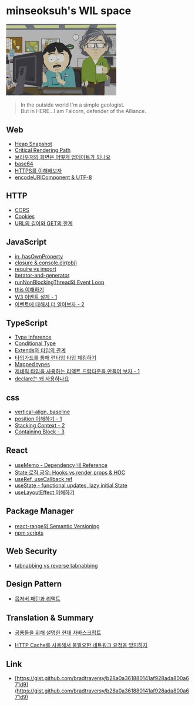 ﻿<!-- markdownlint-disable-file MD026 -->

# minseoksuh's WIL space

<img src="./butinhere.png" alt="butinhere image" style="width: 300px">

> In the outside world I'm a simple geologist.  
> But in HERE...I am Falcorn, defender of the Alliance.

## Web

- [Heap Snapshot](./web/heap-snapshot/index.md)
- [Critical Rendering Path](./web/critical-rendering-path/notes.md)
- [브라우저의 화면은 어떻게 업데이트가 되나요](./web/rendering-performance/notes.md)
- [base64](./web/base64/index.md)
- [HTTPS를 이해해보자](./web/https/index.md)
- [encodeURIComponent & UTF-8](./web/encodeURIComponent/index.md)

## HTTP

- [CORS](./http/cors/index.md)
- [Cookies](./http/cookies/index.md)
- [URL의 길이와 GET의 한계](./http/url-length/index.md)

## JavaScript

- [in, hasOwnProperty](./js/in-hasownproperty/index.md)
- [closure & console.dir(obj)](./js/console.dir/index.md)
- [require vs import](./js/require-import/index.md)
- [iterator-and-generator](./js/iterator-and-generator/index.md)
- [runNonBlockingThread와 Event Loop](./js/runNonBlockingThread/index.md)
- [this 이해하기](./js/this/index.md)
- [W3 이벤트 설계 - 1](./js/event-architecture/index.md)
- [이벤트에 대해서 더 알아보자 - 2](./js/understanding-events/index.md)

## TypeScript

- [Type Inference](./ts/type-inference/index.md)
- [Conditional Type](./ts/get-id-type/index.md)
- [Extends와 타입의 관계](./ts/extends/index.md)
- [타입가드를 통해 런타입 타입 체킹하기](./ts/type-guard/index.md)
- [Mapped types](./ts/mapped-types/index.md)
- [제네릭 타입을 사용하는 리액트 드랍다운을 만들어 보자 - 1](./ts/generic-react-component/index.md)
- [declare는 왜 사용하나요](./ts/declare/index.md)

## css

- [vertical-align, baseline](./css/verticalalign-baseline/index.md)
- [position 이해하기 - 1](./css/position/index.md)
- [Stacking Context - 2](./css/stacking-context/index.md)
- [Containing Block - 3](./css/containing-block/index.md)

## React

- [useMemo - Dependency 내 Reference](./react/usememo-map/index.md)
- [State 로직 공유: Hooks vs render props & HOC](./react/sharing-state-logic/index.md)
- [useRef, useCallback ref](./react/useRef/index.md)
- [useState - functional updates, lazy initial State](./react/lazy-initial-state/index.md)
- [useLayoutEffect 이해하기](./react/use-layout-effect/index.md)

## Package Manager

- [react-range와 Semantic Versioning](./package-manager/semantic-versioning/index.md)
- [npm scripts](./package-manager/npm-scripts/index.md)

## Web Security

- [tabnabbing vs reverse tabnabbing](./web-security/tabnabbing/index.md)

## Design Pattern

- [옵저버 패턴과 리액트](./pattern/observer/index.md)

## Translation & Summary

- [공룡들을 위해 설명한 현대 자바스크립트](./translations/modern-javascript/index.md)

- [HTTP Cache를 사용해서 불필요한 네트워크 요청을 방지하자](./translations/http-cache/index.md)

## Link

- [https://gist.github.com/bradtraversy/b28a0a361880141af928ada800a671d9](https://gist.github.com/bradtraversy/b28a0a361880141af928ada800a671d9)

<!--

TODO: 

1. typescript version up class properties issue.

2. eslint-plugin: https://github.com/meshkorea/vroong-tms-manager-web/pull/22

3. review-count github app

4. blog

TOPICS:

https://developer.mozilla.org/en-US/docs/Web/HTML/Global_attributes

https://developer.mozilla.org/en-US/docs/Web/CSS/CSS_Flow_Layout/Flow_Layout_and_Overflow

https://developer.mozilla.org/en-US/docs/Web/CSS/CSS_Flow_Layout/Intro_to_formatting_contexts

continuous media
paged media

CSS Key Concepts: CSS syntax, at-rule, comments, specificity and inheritance, the box, layout modes and visual formatting models, and margin collapsing, or the initial, computed, resolved, specified, used, and actual values. Definitions of value syntax, shorthand properties and replaced elements.
The all property resets all CSS declarations to a given known state

https://developer.mozilla.org/en-US/docs/Web/HTML/Block-level_elements

mdn css key concepts

- https://philipwalton.com/articles/what-no-one-told-you-about-z-index/

- https://dev.opera.com/articles/css-will-change-property/

- https://stackoverflow.com/questions/1382107/whats-a-good-way-to-extend-error-in-javascript

- eval

- https://www.youtube.com/results?search_query=authentication

- React WorkQueue

- React Scheduler: MessageChannel

- React: commitRoot, ComponentTree

- javscript while(true) project to test javscript loop

- What happens in React.createElement: ReactElement.js package: react

- React Fiber
https://www.velotio.com/engineering-blog/react-fiber-algorithm#:~:text=React%20Fiber%20is%20the%20new%20reconciliation%20algorithm%20in%20React%2016.&text=It's%20the%20old%20reconciler%20algorithm,virtualDOM%20may%20lead%20to%20confusion.

https://blog.logrocket.com/deep-dive-into-react-fiber-internals/
https://github.com/acdlite/react-fiber-architecture
https://reactjs.org/docs/codebase-overview.html
https://immigration9.github.io/react/2021/05/29/react-fiber-architecture.html

- https://babeljs.io/docs/en/babel-plugin-transform-react-jsx/

- Mime Types: https://developer.mozilla.org/en-US/docs/Web/HTTP/Basics_of_HTTP/MIME_types#javascript_types

https://developer.mozilla.org/en-US/docs/Web/JavaScript/Guide/Modules

- javscript modules: https://stackoverflow.com/questions/57448588/webpack-vs-es6-modules, 

- https://blog.usejournal.com/creating-a-react-app-from-scratch-f3c693b84658

- how does useState initialState gets ignored
- how does mobx work, with react? does mobx-react make the observerables a react state?

- symbol

- defer vs async

- 윤재님 깃 디렉토리 프로젝트 분석

- https://www.sitepoint.com/using-es-modules/ : es6 import deep dive

- http2

- https://github.com/facebook/react/issues/16604: hot loader

- https://www.learnenough.com/dev-environment-tutorial

- npm scripts: build:bamboo

- metaKey, ctrlKey

- https://www.learnenough.com/command-line-tutorial

- pattern: factory,

- indexedDB API?

- https://guides.github.com/features/mastering-markdown/

- 린트 룰 추가에 대해서 공부

- declarative vs imperative: https://codeburst.io/declarative-vs-imperative-programming-a8a7c93d9ad2

- functional vs oop: https://stackoverflow.com/questions/2078978/functional-programming-vs-object-oriented-programming

- AbortController

- ssh

- blob

- service workers

- vds storybook github pages

- migrate confluence articles

- github: insights - network, how does the branch lines work exactly

- SpriteSheet: https://css-tricks.com/css-sprites/

- https://developer.mozilla.org/en-US/docs/Web/CSS/backdrop-filter

- https://stackoverflow.com/questions/54438012/an-index-signature-parameter-type-cannot-be-a-union-type-consider-using-a-mappe

STUDY:
https://developer.mozilla.org/en-US/docs/Learn
https://developers.google.com/web/fundamentals
https://developers.google.com/web/fundamentals/performance/critical-rendering-path
https://developers.google.com/web/fundamentals/performance/rendering

CI / CD
git (pro git)
algorithm (CTCI)
study about web attacks
    1. session fixation
    3. csrf
    4. https://www.cisco.com/c/en_au/products/security/common-cyberattacks.html#~types-of-cyber-attacks

https://developer.mozilla.org/en-US/docs/Web/CSS: css key concepts
  (https://www.w3.org/TR/CSS2/visudet.html#containing-block-details)

https://www.w3.org/TR/CSS2/media.html#continuous-media-group

https://www.w3.org/TR/CSS2/visuren.html#normal-flow

https://stackoverflow.com/questions/12468176/what-is-a-non-replaced-inline-element & https://developer.mozilla.org/en-US/docs/Web/CSS/height

https://developer.mozilla.org/en-US/docs/Web/CSS/CSS_Flow_Layout

-->


